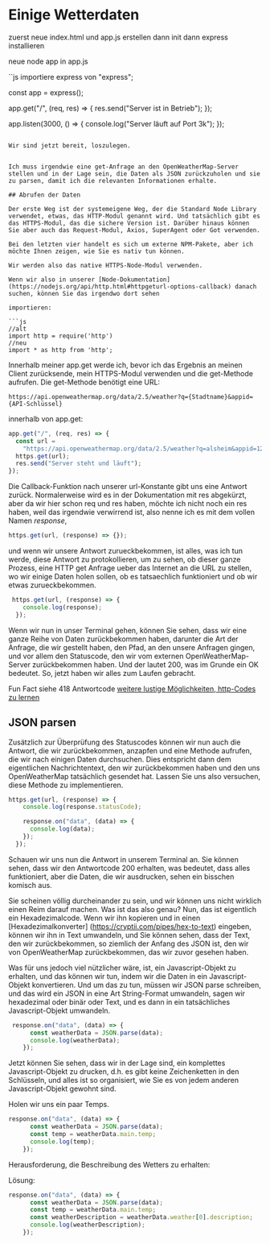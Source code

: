 # Einige Wetterdaten

zuerst neue index.html und app.js erstellen dann init dann express installieren

neue node app in app.js

``js
importiere express von "express";

const app = express();

app.get("/", (req, res) => {
  res.send("Server ist in Betrieb");
});

app.listen(3000, () => {
  console.log("Server läuft auf Port 3k");
});
```

Wir sind jetzt bereit, loszulegen.


Ich muss irgendwie eine get-Anfrage an den OpenWeatherMap-Server stellen und in der Lage sein, die Daten als JSON zurückzuholen und sie zu parsen, damit ich die relevanten Informationen erhalte.

## Abrufen der Daten

Der erste Weg ist der systemeigene Weg, der die Standard Node Library verwendet, etwas, das HTTP-Modul genannt wird. Und tatsächlich gibt es das HTTPS-Modul, das die sichere Version ist. Darüber hinaus können Sie aber auch das Request-Modul, Axios, SuperAgent oder Got verwenden.

Bei den letzten vier handelt es sich um externe NPM-Pakete, aber ich möchte Ihnen zeigen, wie Sie es nativ tun können.

Wir werden also das native HTTPS-Node-Modul verwenden.

Wenn wir also in unserer [Node-Dokumentation] (https://nodejs.org/api/http.html#httpgeturl-options-callback) danach suchen, können Sie das irgendwo dort sehen

importieren:

```js
//alt
import http = require('http')
//neu
import * as http from 'http';
```

Innerhalb meiner app.get werde ich, bevor ich das Ergebnis an meinen Client zurücksende, mein HTTPS-Modul verwenden und die get-Methode aufrufen. Die get-Methode benötigt eine URL:

```
https://api.openweathermap.org/data/2.5/weather?q={Stadtname}&appid={API-Schlüssel}
```

innerhalb von app.get:

```js
app.get("/", (req, res) => {
  const url =
    "https://api.openweathermap.org/data/2.5/weather?q=alsheim&appid=125e0bd3302b64278d69cc208ddcd956";
  https.get(url);
  res.send("Server steht und läuft");
});
```

Die Callback-Funktion nach unserer url-Konstante gibt uns eine Antwort zurück. Normalerweise wird es in der Dokumentation mit res abgekürzt, aber da wir hier schon req und res haben, möchte ich nicht noch ein res haben, weil das irgendwie verwirrend ist, also nenne ich es mit dem vollen Namen _response_, 

```js
https.get(url, (response) => {});
```



und wenn wir unsere Antwort zurueckbekommen, ist alles, was ich tun werde, diese Antwort zu protokollieren, um zu sehen, ob dieser ganze Prozess, eine HTTP get Anfrage ueber das Internet an die URL zu stellen, wo wir einige Daten holen sollen, ob es tatsaechlich funktioniert und ob wir etwas zurueckbekommen.

```js
 https.get(url, (response) => {
    console.log(response);
  });
```

Wenn wir nun in unser Terminal gehen, können Sie sehen, dass wir eine ganze Reihe von Daten zurückbekommen haben, darunter die Art der Anfrage, die wir gestellt haben, den Pfad, an den unsere Anfragen gingen, und vor allem den Statuscode, den wir vom externen OpenWeatherMap-Server zurückbekommen haben. Und der lautet 200, was im Grunde ein OK bedeutet. So, jetzt haben wir alles zum Laufen gebracht.

Fun Fact siehe 418 Antwortcode
[weitere lustige Möglichkeiten, http-Codes zu lernen](https://httpstatusdogs.com/)

## JSON parsen

Zusätzlich zur Überprüfung des Statuscodes können wir nun auch die Antwort, die wir zurückbekommen, anzapfen und eine Methode aufrufen, die wir nach einigen Daten durchsuchen. Dies entspricht dann dem eigentlichen Nachrichtentext, den wir zurückbekommen haben und den uns OpenWeatherMap tatsächlich gesendet hat. Lassen Sie uns also versuchen, diese Methode zu implementieren.

```js
https.get(url, (response) => {
    console.log(response.statusCode);

    response.on("data", (data) => {
      console.log(data);
    });
  });
```

Schauen wir uns nun die Antwort in unserem Terminal an. Sie können sehen, dass wir den Antwortcode 200 erhalten, was bedeutet, dass alles funktioniert, aber die Daten, die wir ausdrucken, sehen ein bisschen komisch aus.

Sie scheinen völlig durcheinander zu sein, und wir können uns nicht wirklich einen Reim darauf machen. Was ist das also genau?
Nun, das ist eigentlich ein Hexadezimalcode.
Wenn wir ihn kopieren und in einen [Hexadezimalkonverter] (https://cryptii.com/pipes/hex-to-text) eingeben, können wir ihn in Text umwandeln, und Sie können sehen, dass der Text, den wir zurückbekommen, so ziemlich der Anfang des JSON ist, den wir von OpenWeatherMap zurückbekommen, das wir zuvor gesehen haben.

Was für uns jedoch viel nützlicher wäre, ist, ein Javascript-Objekt zu erhalten, und das können wir tun, indem wir die Daten in ein Javascript-Objekt konvertieren. Und um das zu tun, müssen wir JSON parse schreiben, und das wird ein JSON in eine Art String-Format umwandeln, sagen wir hexadezimal oder binär oder Text, und es dann in ein tatsächliches Javascript-Objekt umwandeln.

```js
 response.on("data", (data) => {
      const weatherData = JSON.parse(data);
      console.log(weatherData);
    });
```

Jetzt können Sie sehen, dass wir in der Lage sind, ein komplettes Javascript-Objekt zu drucken, d.h. es gibt keine Zeichenketten in den Schlüsseln, und alles ist so organisiert, wie Sie es von jedem anderen Javascript-Objekt gewohnt sind.


Holen wir uns ein paar Temps.

```js
response.on("data", (data) => {
      const weatherData = JSON.parse(data);
      const temp = weatherData.main.temp;
      console.log(temp);
    });
```

Herausforderung, die Beschreibung des Wetters zu erhalten:



Lösung:




```js
response.on("data", (data) => {
      const weatherData = JSON.parse(data);
      const temp = weatherData.main.temp;
      const weatherDescription = weatherData.weather[0].description;
      console.log(weatherDescription);
    });
```